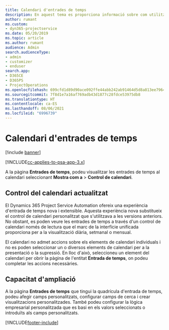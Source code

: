 ```yaml
---
title: Calendari d'entrades de temps
description: En aquest tema es proporciona informació sobre com utilitzar el calendari d'entrades de temps.
author: rumant
ms.custom:
- dyn365-projectservice
ms.date: 05/20/2019
ms.topic: article
ms.author: rumant
audience: Admin
search.audienceType:
- admin
- customizer
- enduser
search.app:
- D365CE
- D365PS
- ProjectOperations
ms.openlocfilehash: 699cfd1d89d90ace092ffe44abb242ab91464d5d8a813ee7964e923abe245d21
ms.sourcegitcommit: 7f8d1e7a16af769adb43d1877c28fdce53975db8
ms.translationtype: HT
ms.contentlocale: ca-ES
ms.lasthandoff: 08/06/2021
ms.locfileid: "6996739"
---
```

# <a name="time-entry-calendar"></a>Calendari d'entrades de temps

[!include [banner](../includes/psa-now-project-operations.md)]

[!INCLUDE[cc-applies-to-psa-app-3.x](../includes/cc-applies-to-psa-app-3x.md)]

A la pàgina **Entrades de temps**, podeu visualitzar les entrades de temps al calendari seleccionant **Mostra com a** \> **Control de calendari**.

## <a name="updated-calendar-control"></a>Control del calendari actualitzat

El Dynamics 365 Project Service Automation ofereix una experiència d'entrada de temps nova i extensible. Aquesta experiència nova substitueix el control de calendari personalitzat que s'utilitzava a les versions anteriors. No obstant, es poden veure les entrades de temps a través d'un control de calendari només de lectura que el marc de la interfície unificada proporciona per a la visualització diària, setmanal o mensual.

El calendari no admet accions sobre els elements de calendari individuals i no es poden seleccionar un o diversos elements de calendari per a la presentació o la supressió. En lloc d'això, seleccioneu un element del calendari per obrir la pàgina de l'entitat **Entrada de temps**, on podeu completar les accions necessàries.

## <a name="extensibility"></a>Capacitat d'ampliació

A la pàgina **Entrades de temps** que tingui la quadrícula d'entrada de temps, podeu afegir camps personalitzats, configurar camps de cerca i crear visualitzacions personalitzades. També podeu configurar la lògica empresarial personalitzada que es basi en els valors seleccionats o introduïts als camps personalitzats.


[!INCLUDE[footer-include](../includes/footer-banner.md)]